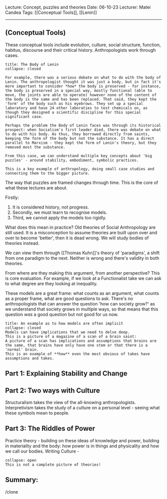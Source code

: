 Lecture: Concept, puzzles and theories
Date: 06-10-23
Lecturer: Matei Candea
Tags: [[Conceptual Tools]], [[Lenin]]

---
## (Conceptual Tools)

These conceptual tools include evolution, culture, social structure, function, habitus, discourse and their critical history.
Anthropologists work through cases.

```ad-example
title: The Body of Lenin
collapse: closed

For example, there was a serious debate on what to do with the body of Lenin. The anthropologist thought it was just a body, but in fact it's more important to consider *how* the body is preserved - for instance, the body is preserved in a special way, mostly functional (able to move, the joints are able to operate) however none of the content of the body is the same and has been replaced. That said, they kept the 'form' of the body such as his eyebrows. They set up a special laboratory and have 24 other laboraties to test chemicals on, as though they designed a scientific discipline for this special significant case.

Perhaps the problem the Body of Lenin faces was through its historical prospect: when Socialism's first leader died, there was debate on what to do with his body. As thus, they borrowed directly from saints, keeping the form of the body but not the substance. It has a direct parallel to Marxism - they kept the form of Lenin's theory, but they removed most the substance.

From this case, we can understand multiple key concepts about 'big puzzles' - around stability, embodiment, symbolic practices.

This is a key example of anthropology, doing small case studies and connecting them to the bigger picture.

```

The way that puzzles are framed changes through time. This is the core of what these lectures are about.

Firstly:
1. It is considered history, not progress.
2. Secondly, we must learn to recognise models.
3. Third, we cannot apply the models too rigidly.

What does this mean in practice?
Old theories of Social Anthropology are still used. It is a misconception to assume theories are built upon over and over to become 'better', then it is dead wrong.
We will study bodies of theories instead.

We can view them through [[Thomas Kuhn]]'s theory of 'paradigms', a shift from one paradigm to the next. Neither is wrong and there's validity in both theories.

From where are they making this argument, from another perspective? This is core evaluation. For example, if we look at a Functionalist take we can ask to what degree are they looking at inequality.

These models are a great frame: what counts as an argument, what counts as a proper frame, what are good questions to ask. There's no anthropologists that can answer the question 'how can society grow?' as we understand that society grows in multiple ways, so that means that this question *was* a good question but not good for us now.

```ad-example
title: An example as to how models are often implicit
collapse: closed
Models can have implications that we need to delve deep.
This is a picture of a magazine of a scan of a brain saint:
A picture of a scan has implications and assumptions that brains are the same, that brains have only have one stem or that there is a 'normal' brain.
This is an example of **how** even the most obvious of takes have assumptions and takes.

```

## Part 1: Explaining Stability and Change
## Part 2: Two ways with Culture

Structuralism takes the view of the all-knowing anthropologists.
Interpretivism takes the study of a culture on a personal level - seeing what these symbols mean to people.

## Part 3: The Riddles of Power

Practice theory - building on these ideas of knowledge and power, building in materiality and the body: how power is in things and physicality and how we call our bodies. 
Writing Culture - 

```ad-important
collapse: open
This is not a complete picture of theories!

```

## Summary:
/clone